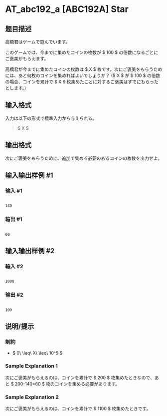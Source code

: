 # AT_abc192_a [ABC192A] Star

## 题目描述

[problemUrl]: https://atcoder.jp/contests/abc192/tasks/abc192_a

高橋君はゲームで遊んでいます。

このゲームでは、今までに集めたコインの枚数が $ 100 $ の倍数になるごとにご褒美がもらえます。

高橋君が今までに集めたコインの枚数は $ X $ 枚です。次にご褒美をもらうためには、あと何枚のコインを集めればよいでしょうか？ ($ X $ が $ 100 $ の倍数の場合、コインを累計で $ X $ 枚集めたことに対するご褒美はすでにもらったとします。)

## 输入格式

入力は以下の形式で標準入力から与えられる。

> $ X $

## 输出格式

次にご褒美をもらうために、追加で集める必要のあるコインの枚数を出力せよ。

## 输入输出样例 #1

### 输入 #1

```
140
```

### 输出 #1

```
60
```

## 输入输出样例 #2

### 输入 #2

```
1000
```

### 输出 #2

```
100
```

## 说明/提示

### 制約

- $ 0\ \leq\ X\ \leq\ 10^5 $

### Sample Explanation 1

次にご褒美がもらえるのは、コインを累計で $ 200 $ 枚集めたときなので、あと $ 200-140=60 $ 枚のコインを集める必要があります。

### Sample Explanation 2

次にご褒美がもらえるのは、コインを累計で $ 1100 $ 枚集めたときです。